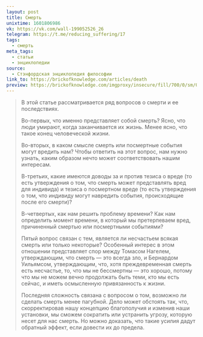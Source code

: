 ```yaml
---
layout: post
title: Смерть
unixtime: 1601806986
vk: https://vk.com/wall-199052526_26
telegram: https://t.me/reducing_suffering/17
tags:
  - смерть
meta_tags:
  - статьи
  - энциклопедии
source:
  - Стэнфордская энциклопедия философии
link_to: https://brickofknowledge.com/articles/death
preview: https://brickofknowledge.com/imgproxy/insecure/fill/700/0/sm/0/plain/local:///00a2848bceba2e7e64937bb4e208e0ec
---
```

>В этой статье рассматривается ряд вопросов о смерти и ее последствиях. 
>
>Во-первых, что именно представляет собой смерть? Ясно, что люди умирают, когда заканчивается их жизнь. Менее ясно, что такое конец человеческой жизни. 
>
>Во-вторых, в каком смысле смерть или посмертные события могут вредить нам? Чтобы ответить на этот вопрос, нам нужно узнать, каким образом нечто может соответствовать нашим интересам. 
>
>В-третьих, какие имеются доводы за и против тезиса о вреде (то есть утверждения о том, что смерть может представлять вред для индивида) и тезиса о посмертном вреде (то есть утверждения о том, что индивиду могут навредить события, происходящие после его смерти)? 
>
>В-четвертых, как нам решить проблему времени? Как нам определить момент времени, в который мы претерпеваем вред, причиненный смертью или посмертными событиями? 
>
>Пятый вопрос связан с тем, является ли несчастьем всякая смерть или только некоторые? Особенный интерес в этом отношении представляет спор между Томасом Нагелем, утверждающим, что смерть — это всегда зло, и Бернардом Уильямсом, утверждающим, что, хотя преждевременная смерть есть несчастье, то, что мы не бессмертны — это хорошо, потому что мы не можем вечно продолжать быть теми, кто мы есть сейчас, и иметь осмысленную привязанность к жизни. 
>
>Последняя сложность связана с вопросом о том, возможно ли сделать смерть менее пагубной. Дело может обстоять так, что, скорректировав нашу концепцию благополучия и изменив наши установки, мы сможем сократить или устранить угрозу, которую несет для нас смерть. Но можно доказать, что такие усилия дадут обратный эффект, если довести их до предела.